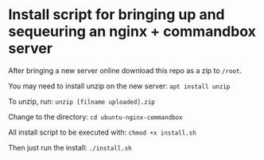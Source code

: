 # Install script for bringing up and sequeuring an nginx + commandbox server

After bringing a new server online download this repo as a zip to `/root`.

You may need to install unzip on the new server: `apt install unzip`

To unzip, run: `unzip [filname uploaded].zip`

Change to the directory: `cd ubuntu-nginx-commandbox`

All install script to be executed with: `chmod +x install.sh`

Then just run the install: `./install.sh`
